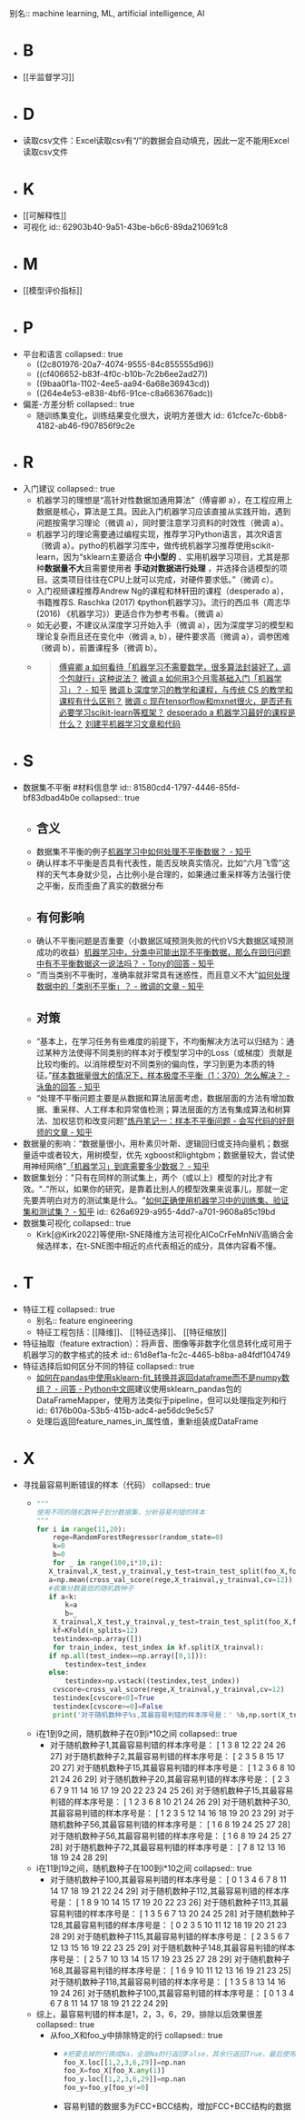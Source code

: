 别名:: machine learning, ML, artificial intelligence, AI

- # B
- [[半监督学习]]
- # D
- 读取csv文件：Excel读取csv有“/”的数据会自动填充，因此一定不能用Excel读取csv文件
- # K
- [[可解释性]]
- 可视化
  id:: 62903b40-9a51-43be-b6c6-89da210691c8
- # M
- [[模型评价指标]]
- # P
- 平台和语言
  collapsed:: true
	- ((2c801976-20a7-4074-9555-84c855555d96))
	- ((cf406652-b83f-4f0c-b10b-7c2b6ee2ad27))
	- ((9baa0f1a-1102-4ee5-aa94-6a68e36943cd))
	- ((264e4e53-e838-4bf6-91ce-c8a663676adc))
- 偏差-方差分析
  collapsed:: true
	- 随训练集变化，训练结果变化很大，说明方差很大
	  id:: 61cfce7c-6bb8-4182-ab46-f907856f9c2e
- # R
- 入门建议
  collapsed:: true
	- 机器学习的理想是“高针对性数据加通用算法”（傅睿卿 a），在工程应用上数据是核心，算法是工具。因此入门机器学习应该直接从实践开始，遇到问题按需学习理论（微调 a），同时要注意学习资料的时效性（微调 a）。
	- 机器学习的理论需要通过编程实现，推荐学习Python语言，其次R语言（微调 a）。pytho的机器学习库中，做传统机器学习推荐使用scikit-learn，因为“sklearn主要适合 **中小型的** 、实用机器学习项目，尤其是那种**数据量不大**且需要使用者 **手动对数据进行处理** ，并选择合适模型的项目。这类项目往往在CPU上就可以完成，对硬件要求低。”（微调 c）。
	- 入门视频课程推荐Andrew Ng的课程和林轩田的课程（desperado a），书籍推荐S. Raschka (2017) 《python机器学习》。流行的西瓜书（周志华 (2016) 《机器学习》）更适合作为参考书看。（微调 a）
	- 如无必要，不建议从深度学习开始入手（微调 a），因为深度学习的模型和理论复杂而且还在变化中（微调 a, b），硬件要求高（微调 a），调参困难（微调 b），前置课程多（微调 b）。
	- > [傅睿卿 a 如何看待「机器学习不需要数学，很多算法封装好了，调个包就行」这种说法？](https://www.zhihu.com/question/60064269/answer/172522358)
	  [微调 a 如何用3个月零基础入门「机器学习」？ - 知乎](https://zhuanlan.zhihu.com/p/29704017)
	  [微调 b 深度学习的教学和课程，与传统 CS 的教学和课程有什么区别？](https://www.zhihu.com/question/63883727/answer/225499427)
	  [微调 c 现在tensorflow和mxnet很火，是否还有必要学习scikit-learn等框架？](https://www.zhihu.com/question/53740695/answer/284428668)
	  [desperado a 机器学习最好的课程是什么？](https://www.zhihu.com/question/37031588/answer/71271829)
	  [刘建平机器学习文章和代码](https://github.com/ljpzzz/machinelearning)
- # S
- 数据集不平衡 #材料信息学
  id:: 81580cd4-1797-4446-85fd-bf83dbad4b0e
  collapsed:: true
	- ## 含义
	- 数据集不平衡的例子[机器学习中如何处理不平衡数据？ - 知乎](https://zhuanlan.zhihu.com/p/56960799)
	- 确认样本不平衡是否具有代表性，能否反映真实情况，比如“六月飞雪”这样的天气本身就少见，占比例小是合理的，如果通过重采样等方法强行使之平衡，反而歪曲了真实的数据分布
	- ## 有何影响
	- 确认不平衡问题是否重要（小数据区域预测失败的代价VS大数据区域预测成功的收益）[机器学习中，分类中可能出现不平衡数据，那么在回归问题中有不平衡数据这一说法吗？ - Tony的回答 - 知乎](https://www.zhihu.com/question/356481912/answer/926804612)
	- “而当类别不平衡时，准确率就非常具有迷惑性，而且意义不大”[如何处理数据中的「类别不平衡」？ - 微调的文章 - 知乎](https://zhuanlan.zhihu.com/p/32940093)
	- ## 对策
	- “基本上，在学习任务有些难度的前提下，不均衡解决方法可以归结为：通过某种方法使得不同类别的样本对于模型学习中的Loss（或梯度）贡献是比较均衡的。以消除模型对不同类别的偏向性，学习到更为本质的特征。”[样本数据量很大的情况下，样本极度不平衡（1：370）怎么解决？ - 泳鱼的回答 - 知乎](https://www.zhihu.com/question/324187407/answer/2278200010)
	- “处理不平衡问题主要是从数据和算法层面考虑，数据层面的方法有增加数据、重采样、人工样本和异常值检测；算法层面的方法有集成算法和树算法、加权惩罚和改变问题”[炼丹笔记一：样本不平衡问题 - 会写代码的好厨师的文章 - 知乎](https://zhuanlan.zhihu.com/p/56882616)
- 数据量的影响：“数据量很小，用朴素贝叶斯、逻辑回归或支持向量机；数据量适中或者较大，用树模型，优先 xgboost和lightgbm；数据量较大，尝试使用神经网络”[「机器学习」到底需要多少数据？ - 知乎](https://zhuanlan.zhihu.com/p/34523880)
- 数据集划分："只有在同样的测试集上，两个（或以上）模型的对比才有效。".."所以，如果你的研究，是靠着比别人的模型效果来说事儿，那就一定先要弄明白对方的测试集是什么。"[如何正确使用机器学习中的训练集、验证集和测试集？ - 知乎](https://zhuanlan.zhihu.com/p/71961236)
  id:: 626a6929-a955-4dd7-a701-9608a85c19bd
- 数据集可视化
  collapsed:: true
	- Kirk[@Kirk2022]等使用t-SNE降维方法可视化AlCoCrFeMnNiV高熵合金候选样本，在t-SNE图中相近的点代表相近的成分，具体内容看不懂。
- # T
- 特征工程
  collapsed:: true
	- 别名:: feature engineering
	- 特征工程包括：[[降维]]、 [[特征选择]]、 [[特征缩放]]
- 特征抽取（feature extraction）：将声音、图像等非数字化信息转化成可用于机器学习的数字格式的技术
  id:: 61d8ef1a-fc2c-4465-b8ba-a84fdf104749
- 特征选择后如何区分不同的特征
  collapsed:: true
	- [如何在pandas中使用sklearn-fit_转换并返回dataframe而不是numpy数组？ - 问答 - Python中文网](https://www.cnpython.com/qa/31782)建议使用sklearn_pandas包的DataFrameMapper，使用方法类似于pipeline，但可以处理指定列和行
	  id:: 6176b00a-53b5-415b-adc4-ae56dc9e5c57
	- 处理后返回feature_names_in_属性值，重新组装成DataFrame
- # X
- 寻找最容易判断错误的样本（代码）
  collapsed:: true
	- ``` python
	  """
	  使用不同的随机数种子划分数据集，分析容易判错的样本
	  """
	  for i in range(11,20):
	      rege=RandomForestRegressor(random_state=0)
	      k=0
	      b=0
	      for _ in range(100,i*10,i):
	     X_trainval,X_test,y_trainval,y_test=train_test_split(foo_X,foo_y,test_size=0.2,random_state=_)
	     a=np.mean(cross_val_score(rege,X_trainval,y_trainval,cv=12))
	     #收集分数最低的随机数种子
	     if a<k:
	         k=a
	         b=_
	      X_trainval,X_test,y_trainval,y_test=train_test_split(foo_X,foo_y,test_size=0.2,random_state=b)
	      kf=KFold(n_splits=12)
	      testindex=np.array([])
	      for train_index, test_index in kf.split(X_trainval):
	     if np.all(test_index==np.array([0,1])):
	         testindex=test_index
	     else:
	         testindex=np.vstack((testindex,test_index))
	      cvscore=cross_val_score(rege,X_trainval,y_trainval,cv=12)
	      testindex[cvscore<0]=True
	      testindex[cvscore>=0]=False
	      print('对于随机数种子%s,其最容易判错的样本序号是：' %b,np.sort(X_trainval[np.array(testindex[testindex>-1],dtype=bool)].index))
	  
	  ```
	- i在1到9之间，随机数种子在0到i*10之间
	  collapsed:: true
		- 对于随机数种子1,其最容易判错的样本序号是： [ 1  3  8 12 22 24 26 27]
		  对于随机数种子2,其最容易判错的样本序号是： [ 2  3  5  8 15 17 20 27]
		  对于随机数种子15,其最容易判错的样本序号是： [ 1  2  3  6  8 10 21 24 26 29]
		  对于随机数种子20,其最容易判错的样本序号是： [ 2  3  6  7  9 11 14 16 17 19 20 22 23 24 25 26]
		  对于随机数种子15,其最容易判错的样本序号是： [ 1  2  3  6  8 10 21 24 26 29]
		  对于随机数种子30,其最容易判错的样本序号是： [ 1  2  3  5 12 14 16 18 19 20 23 29]
		  对于随机数种子56,其最容易判错的样本序号是： [ 1  6  8 19 24 25 27 28]
		  对于随机数种子56,其最容易判错的样本序号是： [ 1  6  8 19 24 25 27 28]
		  对于随机数种子72,其最容易判错的样本序号是： [ 7  8 12 13 16 18 19 24 28 29]
	- i在11到19之间，随机数种子在100到i*10之间
	  collapsed:: true
		- 对于随机数种子100,其最容易判错的样本序号是： [ 0  1  3  4  6  7  8 11 14 17 18 19 21 22 24 29]
		  对于随机数种子112,其最容易判错的样本序号是： [ 1  8  9 10 14 15 17 19 20 22 23 26]
		  对于随机数种子113,其最容易判错的样本序号是： [ 1  3  5  6  7 13 20 24 25 28]
		  对于随机数种子128,其最容易判错的样本序号是： [ 0  2  3  5 10 11 12 18 19 20 21 23 28 29]
		  对于随机数种子115,其最容易判错的样本序号是： [ 2  3  5  6  7 12 13 15 16 19 22 23 25 29]
		  对于随机数种子148,其最容易判错的样本序号是： [ 2  5  7 10 13 14 15 17 19 23 25 27 28 29]
		  对于随机数种子168,其最容易判错的样本序号是： [ 1  6  9 10 11 12 13 16 19 21 23 25]
		  对于随机数种子118,其最容易判错的样本序号是： [ 1  3  5  8 13 14 16 19 24 26]
		  对于随机数种子100,其最容易判错的样本序号是： [ 0  1  3  4  6  7  8 11 14 17 18 19 21 22 24 29]
	- 综上，最容易判错的样本是1，2，3，6，29，排除以后效果很差
	  collapsed:: true
		- 从foo_X和foo_y中排除特定的行
		  collapsed:: true
			- ``` python
			  #把要去掉的行换成Na，全是Na的行返回False，其余行返回True，最后使用索引过滤
			  foo_X.loc[[1,2,3,6,29]]=np.nan
			  foo_X=foo_X[foo_X.any(1)]
			  foo_y.loc[[1,2,3,6,29]]=np.nan
			  foo_y=foo_y[foo_y!=0]
			  
			  ```
			- 容易判错的数据多为FCC+BCC结构，增加FCC+BCC结构的数据
